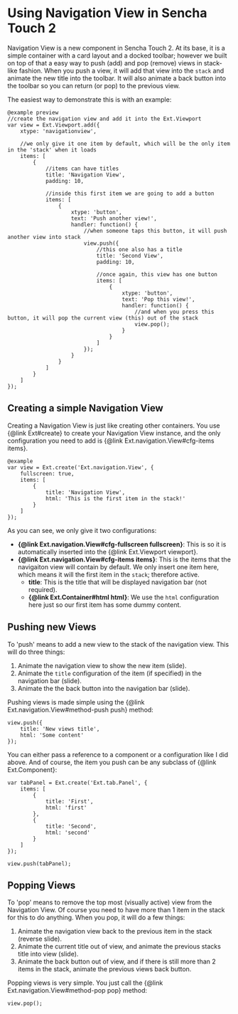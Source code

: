 # Using Navigation View in Sencha Touch 2

Navigation View is a new component in Sencha Touch 2. At its base, it is a simple container with a card layout and a docked toolbar; however we built on top of that a easy way to push (add) and pop (remove) views in stack-like fashion. When you push a view, it will add that view into the `stack` and animate the new title into the toolbar. It will also animate a back button into the toolbar so you can return (or pop) to the previous view.

The easiest way to demonstrate this is with an example:

    @example preview
    //create the navigation view and add it into the Ext.Viewport
    var view = Ext.Viewport.add({
        xtype: 'navigationview',

        //we only give it one item by default, which will be the only item in the 'stack' when it loads
        items: [
            {
                //items can have titles
                title: 'Navigation View',
                padding: 10,

                //inside this first item we are going to add a button
                items: [
                    {
                        xtype: 'button',
                        text: 'Push another view!',
                        handler: function() {
                            //when someone taps this button, it will push another view into stack
                            view.push({
                                //this one also has a title
                                title: 'Second View',
                                padding: 10,

                                //once again, this view has one button
                                items: [
                                    {
                                        xtype: 'button',
                                        text: 'Pop this view!',
                                        handler: function() {
                                            //and when you press this button, it will pop the current view (this) out of the stack
                                            view.pop();
                                        }
                                    }
                                ]
                            });
                        }
                    }
                ]
            }
        ]
    });

## Creating a simple Navigation View

Creating a Navigation View is just like creating other containers. You use {@link Ext#create} to create your Navigation View instance, and the only configuration you need to add is {@link Ext.navigation.View#cfg-items items}.

    @example
    var view = Ext.create('Ext.navigation.View', {
        fullscreen: true,
        items: [
            {
                title: 'Navigation View',
                html: 'This is the first item in the stack!'
            }
        ]
    });

As you can see, we only give it two configurations:

* **{@link Ext.navigation.View#cfg-fullscreen fullscreen}**: This is so it is automatically inserted into the {@link Ext.Viewport viewport}.
* **{@link Ext.navigation.View#cfg-items items}**: This is the items that the navigaiton view will contain by default. We only insert one item here, which means it will the first item in the `stack`; therefore active.
    * **title**: This is the title that will be displayed navigation bar (not required).
    * **{@link Ext.Container#html html}**: We use the `html` configuration here just so our first item has some dummy content.

## Pushing new Views

To 'push' means to add a new view to the stack of the navigation view. This will do three things:

1. Animate the navigation view to show the new item (slide).
2. Animate the `title` configuration of the item (if specified) in the navigation bar (slide).
3. Animate the the back button into the navigation bar (slide).

Pushing views is made simple using the {@link Ext.navigation.View#method-push push} method:

    view.push({
        title: 'New views title',
        html: 'Some content'
    });

You can either pass a reference to a component or a configuration like I did above. And of course, the item you push can be any subclass of {@link Ext.Component}:

    var tabPanel = Ext.create('Ext.tab.Panel', {
        items: [
            {
                title: 'First',
                html: 'first'
            },
            {
                title: 'Second',
                html: 'second'
            }
        ]
    });

    view.push(tabPanel);

## Popping Views

To 'pop' means to remove the top most (visually active) view from the Navigation View. Of course you need to have more than 1 item in the stack for this to do anything. When you pop, it will do a few things:

1. Animate the navigation view back to the previous item in the stack (reverse slide).
2. Animate the current title out of view, and animate the previous stacks title into view (slide).
3. Animate the back button out of view, and if there is still more than 2 items in the stack, animate the previous views back button.

Popping views is very simple. You just call the {@link Ext.navigation.View#method-pop pop} method:

    view.pop();
